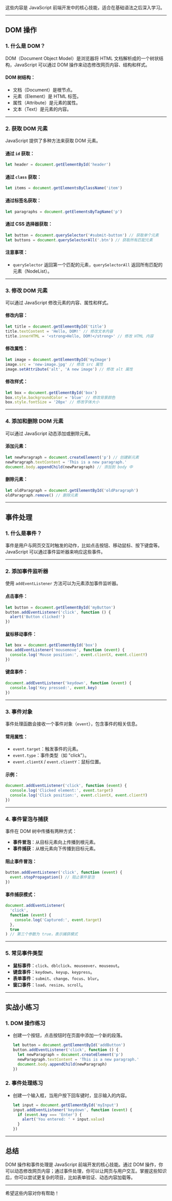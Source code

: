 <!-- @format -->

这些内容是 JavaScript 前端开发中的核心技能，适合在基础语法之后深入学习。

---

## DOM 操作

### 1. 什么是 DOM？

DOM（Document Object Model）是浏览器将 HTML 文档解析成的一个树状结构，JavaScript 可以通过 DOM 操作来动态修改网页内容、结构和样式。

#### DOM 树结构：

- 文档（Document）是根节点。
- 元素（Element）是 HTML 标签。
- 属性（Attribute）是元素的属性。
- 文本（Text）是元素的内容。

---

### 2. 获取 DOM 元素

JavaScript 提供了多种方法来获取 DOM 元素。

#### 通过 `id` 获取：

```javascript
let header = document.getElementById('header')
```

#### 通过 `class` 获取：

```javascript
let items = document.getElementsByClassName('item')
```

#### 通过标签名获取：

```javascript
let paragraphs = document.getElementsByTagName('p')
```

#### 通过 CSS 选择器获取：

```javascript
let button = document.querySelector('#submit-button') // 获取单个元素
let buttons = document.querySelectorAll('.btn') // 获取所有匹配元素
```

#### 注意事项：

- `querySelector` 返回第一个匹配的元素，`querySelectorAll` 返回所有匹配的元素（NodeList）。

---

### 3. 修改 DOM 元素

可以通过 JavaScript 修改元素的内容、属性和样式。

#### 修改内容：

```javascript
let title = document.getElementById('title')
title.textContent = 'Hello, DOM!' // 修改文本内容
title.innerHTML = '<strong>Hello, DOM!</strong>' // 修改 HTML 内容
```

#### 修改属性：

```javascript
let image = document.getElementById('myImage')
image.src = 'new-image.jpg' // 修改 src 属性
image.setAttribute('alt', 'A new image') // 修改 alt 属性
```

#### 修改样式：

```javascript
let box = document.getElementById('box')
box.style.backgroundColor = 'blue' // 修改背景颜色
box.style.fontSize = '20px' // 修改字体大小
```

---

### 4. 添加和删除 DOM 元素

可以通过 JavaScript 动态添加或删除元素。

#### 添加元素：

```javascript
let newParagraph = document.createElement('p') // 创建新元素
newParagraph.textContent = 'This is a new paragraph.'
document.body.appendChild(newParagraph) // 添加到 body 中
```

#### 删除元素：

```javascript
let oldParagraph = document.getElementById('oldParagraph')
oldParagraph.remove() // 删除元素
```

---

## 事件处理

### 1. 什么是事件？

事件是用户与网页交互时触发的动作，比如点击按钮、移动鼠标、按下键盘等。JavaScript 可以通过事件监听器来响应这些事件。

---

### 2. 添加事件监听器

使用 `addEventListener` 方法可以为元素添加事件监听器。

#### 点击事件：

```javascript
let button = document.getElementById('myButton')
button.addEventListener('click', function () {
  alert('Button clicked!')
})
```

#### 鼠标移动事件：

```javascript
let box = document.getElementById('box')
box.addEventListener('mousemove', function (event) {
  console.log('Mouse position:', event.clientX, event.clientY)
})
```

#### 键盘事件：

```javascript
document.addEventListener('keydown', function (event) {
  console.log('Key pressed:', event.key)
})
```

---

### 3. 事件对象

事件处理函数会接收一个事件对象（`event`），包含事件的相关信息。

#### 常用属性：

- `event.target`：触发事件的元素。
- `event.type`：事件类型（如 "click"）。
- `event.clientX` / `event.clientY`：鼠标位置。

#### 示例：

```javascript
document.addEventListener('click', function (event) {
  console.log('Clicked element:', event.target)
  console.log('Click position:', event.clientX, event.clientY)
})
```

---

### 4. 事件冒泡与捕获

事件在 DOM 树中传播有两种方式：

- **事件冒泡**：从目标元素向上传播到根元素。
- **事件捕获**：从根元素向下传播到目标元素。

#### 阻止事件冒泡：

```javascript
button.addEventListener('click', function (event) {
  event.stopPropagation() // 阻止事件冒泡
})
```

#### 事件捕获模式：

```javascript
document.addEventListener(
  'click',
  function (event) {
    console.log('Captured:', event.target)
  },
  true
) // 第三个参数为 true，表示捕获模式
```

---

### 5. 常见事件类型

- **鼠标事件**：`click`、`dblclick`、`mouseover`、`mouseout`。
- **键盘事件**：`keydown`、`keyup`、`keypress`。
- **表单事件**：`submit`、`change`、`focus`、`blur`。
- **窗口事件**：`load`、`resize`、`scroll`。

---

## 实战小练习

### 1. DOM 操作练习

- 创建一个按钮，点击按钮时在页面中添加一个新的段落。
  ```javascript
  let button = document.getElementById('addButton')
  button.addEventListener('click', function () {
    let newParagraph = document.createElement('p')
    newParagraph.textContent = 'This is a new paragraph.'
    document.body.appendChild(newParagraph)
  })
  ```

### 2. 事件处理练习

- 创建一个输入框，当用户按下回车键时，显示输入的内容。
  ```javascript
  let input = document.getElementById('myInput')
  input.addEventListener('keydown', function (event) {
    if (event.key === 'Enter') {
      alert('You entered: ' + input.value)
    }
  })
  ```

---

## 总结

DOM 操作和事件处理是 JavaScript 前端开发的核心技能。通过 DOM 操作，你可以动态修改网页内容；通过事件处理，你可以让网页与用户交互。掌握这些知识后，你可以尝试更复杂的项目，比如表单验证、动态内容加载等。

---

希望这些内容对你有帮助！
